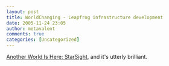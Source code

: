 ```yaml
---
layout: post
title: WorldChanging - Leapfrog infrastructure development
date: 2005-11-24 23:05
author: metavalent
comments: true
categories: [Uncategorized]
---
```

<a href="http://www.worldchanging.com/archives/003779.html">Another World Is Here: StarSight</a>, and it's utterly brilliant.
